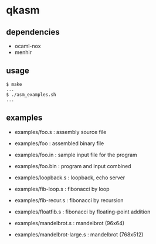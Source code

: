 # qkasm

## dependencies

- ocaml-nox
- menhir

## usage

```
$ make
...
$ ./asm_examples.sh
...
```

## examples

* examples/foo.s : assembly source file
* examples/foo : assembled binary file
* examples/foo.in : sample input file for the program
* examples/foo.bin : program and input combined

* examples/loopback.s : loopback, echo server
* examples/fib-loop.s : fibonacci by loop
* examples/fib-recur.s : fibonacci by recursion
* examples/floatfib.s : fibonacci by floating-point addition
* examples/mandelbrot.s : mandelbrot (96x64)
* examples/mandelbrot-large.s : mandelbrot (768x512)

